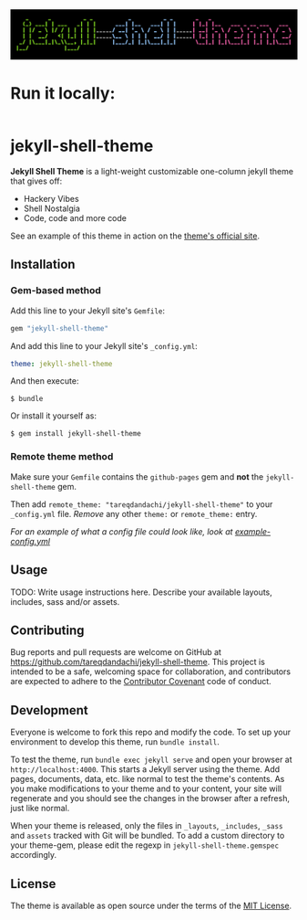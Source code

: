 <img src="assets/theme_logo.svg" class="detail_header">

# Run it locally:
```bundle exec jekyll serve 
```

# jekyll-shell-theme

**Jekyll Shell Theme** is a light-weight customizable one-column jekyll theme that gives off:

- Hackery Vibes
- Shell Nostalgia
- Code, code and more code

See an example of this theme in action on the [theme's official site](https://tareqdandachi.github.io/jekyll-shell-theme).

## Installation

### Gem-based method

Add this line to your Jekyll site's `Gemfile`:

```ruby
gem "jekyll-shell-theme"
```

And add this line to your Jekyll site's `_config.yml`:

```yaml
theme: jekyll-shell-theme
```

And then execute:

    $ bundle

Or install it yourself as:

    $ gem install jekyll-shell-theme

### Remote theme method

Make sure your `Gemfile` contains the `github-pages` gem and **not** the `jekyll-shell-theme` gem.

Then add `remote_theme: "tareqdandachi/jekyll-shell-theme"` to your `_config.yml` file.
*Remove* any other `theme:` or `remote_theme:` entry.

*For an example of what a config file could look like, look at [example-config.yml](https://github.com/tareqdandachi/jekyll-shell-theme/blob/master/example-config.yml)*

## Usage

TODO: Write usage instructions here. Describe your available layouts, includes, sass and/or assets.

## Contributing

Bug reports and pull requests are welcome on GitHub at https://github.com/tareqdandachi/jekyll-shell-theme. This project is intended to be a safe, welcoming space for collaboration, and contributors are expected to adhere to the [Contributor Covenant](http://contributor-covenant.org) code of conduct.

## Development

Everyone is welcome to fork this repo and modify the code. To set up your environment to develop this theme, run `bundle install`.

To test the theme, run `bundle exec jekyll serve` and open your browser at `http://localhost:4000`. This starts a Jekyll server using the theme. Add pages, documents, data, etc. like normal to test the theme's contents. As you make modifications to your theme and to your content, your site will regenerate and you should see the changes in the browser after a refresh, just like normal.

When your theme is released, only the files in `_layouts`, `_includes`, `_sass` and `assets` tracked with Git will be bundled.
To add a custom directory to your theme-gem, please edit the regexp in `jekyll-shell-theme.gemspec` accordingly.

## License

The theme is available as open source under the terms of the [MIT License](https://opensource.org/licenses/MIT).
